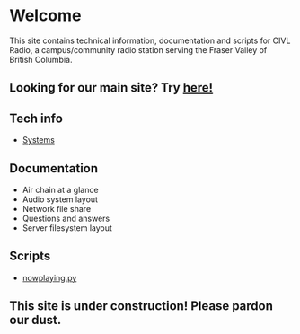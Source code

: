 # Welcome

This site contains technical information, documentation and scripts for CIVL Radio, a campus/community radio station serving the Fraser Valley of British Columbia.

## Looking for our main site? Try [here!](https://civl.ca/)

## Tech info

* [Systems](/systems)

## Documentation

* Air chain at a glance
* Audio system layout
* Network file share
* Questions and answers
* Server filesystem layout

## Scripts

* [nowplaying.py](https://github.com/CIVLRadio/nowplaying)

## This site is under construction! Please pardon our dust.
